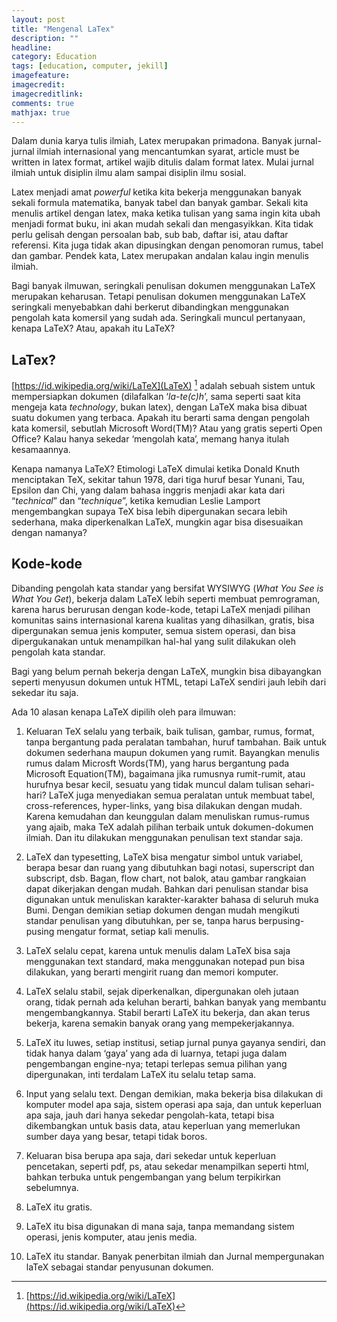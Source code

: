 ```yaml
---
layout: post
title: "Mengenal LaTex"
description: ""
headline: 
category: Education
tags: [education, computer, jekill]
imagefeature: 
imagecredit: 
imagecreditlink: 
comments: true
mathjax: true
---
```


Dalam dunia karya tulis ilmiah, Latex merupakan primadona. Banyak jurnal-jurnal ilmiah internasional yang mencantumkan syarat, article must be written in latex format, artikel wajib ditulis dalam format latex. Mulai jurnal ilmiah untuk disiplin ilmu alam sampai disiplin ilmu sosial.

Latex menjadi amat *powerful* ketika kita bekerja menggunakan banyak sekali formula matematika, banyak tabel dan banyak gambar. Sekali kita menulis artikel dengan latex, maka ketika tulisan yang sama ingin kita ubah menjadi format buku, ini akan mudah sekali dan mengasyikkan. Kita tidak perlu gelisah dengan persoalan bab, sub bab, daftar isi, atau daftar referensi. Kita juga tidak akan dipusingkan dengan penomoran rumus, tabel dan gambar. Pendek kata, Latex merupakan andalan kalau ingin menulis ilmiah.

Bagi banyak ilmuwan, seringkali penulisan dokumen menggunakan LaTeX merupakan keharusan. Tetapi penulisan dokumen menggunakan LaTeX seringkali menyebabkan dahi berkerut dibandingkan menggunakan pengolah kata komersil yang sudah ada. Seringkali muncul pertanyaan, kenapa LaTeX? Atau, apakah itu LaTeX?

## LaTex? ##

[https://id.wikipedia.org/wiki/LaTeX](LaTeX) [^1] adalah sebuah sistem untuk mempersiapkan dokumen (dilafalkan ‘*la-te(c)h*’, sama seperti saat kita mengeja kata *technology*, bukan latex), dengan LaTeX maka bisa dibuat suatu dokumen yang terbaca. Apakah itu berarti sama dengan pengolah kata komersil, sebutlah Microsoft Word(TM)? Atau yang gratis seperti Open Office? Kalau hanya sekedar ‘mengolah kata’, memang hanya itulah kesamaannya.

Kenapa namanya LaTeX? Etimologi LaTeX dimulai ketika Donald Knuth menciptakan TeX, sekitar tahun 1978, dari tiga huruf besar Yunani, Tau, Epsilon dan Chi, yang dalam bahasa inggris menjadi akar kata dari “*technical*” dan “*technique*”, ketika kemudian Leslie Lamport mengembangkan supaya TeX bisa lebih dipergunakan secara lebih sederhana, maka diperkenalkan LaTeX, mungkin agar bisa disesuaikan dengan namanya?

## Kode-kode ##

Dibanding pengolah kata standar yang bersifat WYSIWYG (*What You See is What You Get*), bekerja dalam LaTeX lebih seperti membuat pemrograman, karena harus berurusan dengan kode-kode, tetapi LaTeX menjadi pilihan komunitas sains internasional karena kualitas yang dihasilkan, gratis, bisa dipergunakan semua jenis komputer, semua sistem operasi, dan bisa dipergukanakan untuk menampilkan hal-hal yang sulit dilakukan oleh pengolah kata standar.

Bagi yang belum pernah bekerja dengan LaTeX, mungkin bisa dibayangkan seperti menyusun dokumen untuk HTML, tetapi LaTeX sendiri jauh lebih dari sekedar itu saja.

Ada 10 alasan kenapa LaTeX dipilih oleh para ilmuwan:

1. Keluaran TeX selalu yang terbaik, baik tulisan, gambar, rumus, format, tanpa bergantung pada peralatan tambahan, huruf tambahan. Baik untuk dokumen sederhana maupun dokumen yang rumit. Bayangkan menulis rumus dalam Microsft Words(TM), yang harus bergantung pada Microsoft Equation(TM), bagaimana jika rumusnya rumit-rumit, atau hurufnya besar kecil, sesuatu yang tidak muncul dalam tulisan sehari-hari? LaTeX juga menyediakan semua peralatan untuk membuat tabel, cross-references, hyper-links, yang bisa dilakukan dengan mudah. Karena kemudahan dan keunggulan dalam menuliskan rumus-rumus yang ajaib, maka TeX adalah pilihan terbaik untuk dokumen-dokumen ilmiah. Dan itu dilakukan menggunakan penulisan text standar saja.

2. LaTeX dan typesetting, LaTeX bisa mengatur simbol untuk variabel, berapa besar dan ruang yang dibutuhkan bagi notasi, superscript dan subscript, dsb. Bagan, flow chart, not balok, atau gambar rangkaian dapat dikerjakan dengan mudah. Bahkan dari penulisan standar bisa digunakan untuk menuliskan karakter-karakter bahasa di seluruh muka Bumi. Dengan demikian setiap dokumen dengan mudah mengikuti standar penulisan yang dibutuhkan, per se, tanpa harus berpusing-pusing mengatur format, setiap kali menulis.

3. LaTeX selalu cepat, karena untuk menulis dalam LaTeX bisa saja menggunakan text standard, maka menggunakan notepad pun bisa dilakukan, yang berarti mengirit ruang dan memori komputer.

4. LaTeX selalu stabil, sejak diperkenalkan, dipergunakan oleh jutaan orang, tidak pernah ada keluhan berarti, bahkan banyak yang membantu mengembangkannya. Stabil berarti LaTeX itu bekerja, dan akan terus bekerja, karena semakin banyak orang yang mempekerjakannya.

5. LaTeX itu luwes, setiap institusi, setiap jurnal punya gayanya sendiri, dan tidak hanya dalam ‘gaya’ yang ada di luarnya, tetapi juga dalam pengembangan engine-nya; tetapi terlepas semua pilihan yang dipergunakan, inti terdalam LaTeX itu selalu tetap sama.

6. Input yang selalu text. Dengan demikian, maka bekerja bisa dilakukan di komputer model apa saja, sistem operasi apa saja, dan untuk keperluan apa saja, jauh dari hanya sekedar pengolah-kata, tetapi bisa dikembangkan untuk basis data, atau keperluan yang memerlukan sumber daya yang besar, tetapi tidak boros.

7. Keluaran bisa berupa apa saja, dari sekedar untuk keperluan pencetakan, seperti pdf, ps, atau sekedar menampilkan seperti html, bahkan terbuka untuk pengembangan yang belum terpikirkan sebelumnya.

8. LaTeX itu gratis.

9. LaTeX itu bisa digunakan di mana saja, tanpa memandang sistem operasi, jenis komputer, atau jenis media.

10. LaTeX itu standar. Banyak penerbitan ilmiah dan Jurnal mempergunakan laTeX sebagai standar penyusunan dokumen.

[^1]: [https://id.wikipedia.org/wiki/LaTeX](https://id.wikipedia.org/wiki/LaTeX)